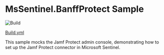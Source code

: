 # MsSentinel.BanffProtect Sample

![Build](https://github.com/jcoliz/MsSentinel.BanffProtect/actions/workflows/build.yaml/badge.svg)

[Build.yml](https://github.com/jcoliz/MsSentinel.BanffProtect/actions/workflows/build.yaml)

This sample mocks the Jamf Protect admin console, demonstrating how to set up the Jamf Protect connector in Microsoft Sentinel.